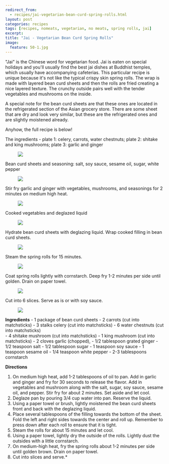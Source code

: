 ---redirect_from:   - recipes/jai-vegetarian-bean-curd-spring-rolls.html
layout: post
categories: recipes
tags: [recipes, nomeats, vegetarian, no meats, spring rolls, jai]
excerpt: 
title: "Jai - Vegetarian Bean Curd Spring Rolls"
image:
  feature: 50-1.jpg
---

"Jai" is the Chinese word for vegetarian food.  Jai is eaten on special holidays and you'll usually find the best jai dishes at Buddhist temples, which usually have accompanying cafeterias. This particular recipe is unique because it's not like the typical crispy skin spring rolls. The wrap is made with layered bean curd sheets and then the rolls are fried creating a nice layered texture.  The crunchy outside pairs well with the tender vegetables and mushrooms on the inside.

A special note for the bean curd sheets are that these ones are located in the refrigerated section of the Asian grocery store.  There are some sheet that are dry and look very similar, but these are the refrigerated ones and are slightly moistened already.

Anyhow, the full recipe is below!

The ingredients - plate 1: celery, carrots, water chestnuts; plate 2: shitake and king mushrooms; plate 3:  garlic and ginger

<figure> <img src='/images/50-2.jpg'> </figure>

Bean curd sheets and seasoning: salt, soy sauce, sesame oil, sugar, white pepper

<figure> <img src='/images/50-3.jpg'> </figure>

Stir fry garlic and ginger with vegetables, mushrooms, and seasonings for 2 minutes on medium high heat.

<figure> <img src='/images/50-4.jpg'> </figure>

Cooked vegetables and deglazed liquid

<figure> <img src='/images/50-5.jpg'> </figure>

Hydrate bean curd sheets with deglazing liquid.  Wrap cooked filling in bean curd sheets.

<figure> <img src='/images/50-6.jpg'> </figure>

Steam the spring rolls for 15 minutes.

<figure> <img src='/images/50-7.jpg'> </figure>

Coat spring rolls lightly with cornstarch. Deep fry 1-2 minutes per side until golden.  Drain on paper towel.

<figure> <img src='/images/50-8.jpg'> </figure>

Cut into 6 slices.  Serve as is or with soy sauce.

<figure> <img src='/images/50-9.jpg'> </figure>
<section class='recipe'>
<p><strong>Ingredients</strong>
- 1 package of bean curd sheets
- 2 carrots (cut into matchsticks)
- 3 stalks celery (cut into matchsticks)
- 6 water chestnuts (cut into matchsticks)<br/>- 4 shitake mushroom (cut into matchsticks)
- 1 king mushroom (cut into matchsticks)
- 2 cloves garlic (chopped), 
- 1/2 tablespoon grated ginger
- 1/2 teaspoon salt
- 1/2 tablespoon sugar
- 1 teaspoon soy sauce
- 1 teaspoon sesame oil
- 1/4 teaspoon white pepper
- 2-3 tablespoons cornstarch</p>

<p><strong>Directions</strong></p>

<ol><li>On medium high heat, add 1-2 tablespoons of oil to pan.  Add in garlic and ginger and fry for 30 seconds to release the flavor.  Add in vegetables and mushroom along with the salt, sugar, soy sauce, sesame oil, and pepper.  Stir fry for about 2 minutes.  Set aside and let cool.</li><li>Deglaze pan by pouring 3/4 cup water into pan.  Reserve the liquid.</li><li>Using a paper towel or brush, lightly moistened the bean curd sheets  front and back with the deglazing liquid.</li><li>Place several tablespoons of the filling towards the bottom of the sheet.  Fold the left and right sides towards the center and roll up.  Remember to press down after each roll to ensure that it is tight.  </li><li>Steam the rolls for about 15 minutes and let cool.</li><li>Using a paper towel, lightly dry the outside of the rolls.  Lightly dust the outsides with a little cornstarch.</li><li>On medium-high heat, fry the spring rolls about 1-2 minutes per side until golden brown.  Drain on paper towel.</li><li>Cut into slices and serve.*</li></ol></section>